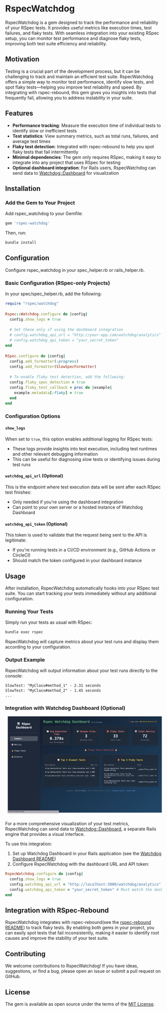 # RspecWatchdog

RspecWatchdog is a gem designed to track the performance and reliability of your RSpec tests. It provides useful metrics like execution times, test failures, and flaky tests. With seamless integration into your existing RSpec setup, you can monitor test performance and diagnose flaky tests, improving both test suite efficiency and reliability.

## Motivation

Testing is a crucial part of the development process, but it can be challenging to track and maintain an efficient test suite. RspecWatchdog offers a simple way to monitor test performance, identify slow tests, and spot flaky tests—helping you improve test reliability and speed. By integrating with rspec-rebound, this gem gives you insights into tests that frequently fail, allowing you to address instability in your suite.

## Features

- **Performance tracking**: Measure the execution time of individual tests to identify slow or inefficient tests
- **Test statistics**: View summary metrics, such as total runs, failures, and average test times
- **Flaky test detection**: Integrated with rspec-rebound to help you spot flaky tests that fail intermittently
- **Minimal dependencies**: The gem only requires RSpec, making it easy to integrate into any project that uses RSpec for testing
- **Optional dashboard integration**: For Rails users, RspecWatchdog can send data to [Watchdog::Dashboard](https://github.com/windmotion-io/watchdog-dashboard) for visualization

## Installation

### Add the Gem to Your Project

Add rspec_watchdog to your Gemfile:

```ruby
gem 'rspec-watchdog'
```

Then, run:

```bash
bundle install
```

## Configuration

Configure rspec_watchdog in your spec_helper.rb or rails_helper.rb.

### Basic Configuration (RSpec-only Projects)

In your spec/spec_helper.rb, add the following:

```ruby
require "rspec/watchdog"

Rspec::Watchdog.configure do |config|
  config.show_logs = true

  # Set these only if using the dashboard integration
  # config.watchdog_api_url = "http://your-app.com/watchdog/analytics"
  # config.watchdog_api_token = "your_secret_token"
end

RSpec.configure do |config|
  config.add_formatter(:progress)
  config.add_formatter(SlowSpecFormatter)

  # To enable flaky test detection, add the following:
  config.flaky_spec_detection = true
  config.flaky_test_callback = proc do |example|
    example.metadata[:flaky] = true
  end
end
```

### Configuration Options

#### `show_logs`

When set to `true`, this option enables additional logging for RSpec tests:

- These logs provide insights into test execution, including test runtimes and other relevant debugging information
- This can be useful for diagnosing slow tests or identifying issues during test runs

#### `watchdog_api_url` (Optional)

This is the endpoint where test execution data will be sent after each RSpec test finishes:

- Only needed if you're using the dashboard integration
- Can point to your own server or a hosted instance of Watchdog Dashboard

#### `watchdog_api_token` (Optional)

This token is used to validate that the request being sent to the API is legitimate:

- If you're running tests in a CI/CD environment (e.g., GitHub Actions or CircleCI)
- Should match the token configured in your dashboard instance

## Usage

After installation, RspecWatchdog automatically hooks into your RSpec test suite. You can start tracking your tests immediately without any additional configuration.

### Running Your Tests

Simply run your tests as usual with RSpec:

```bash
bundle exec rspec
```

RspecWatchdog will capture metrics about your test runs and display them according to your configuration.

### Output Example

RspecWatchdog will output information about your test runs directly to the console:

```
SlowTest: "MyClass#method_1" - 2.31 seconds
SlowTest: "MyClass#method_2" - 1.45 seconds
...
```

### Integration with Watchdog Dashboard (Optional)

![Watchdog Dashboard](dashboard_1.png "Watchdog Dashboard")

For a more comprehensive visualization of your test metrics, RspecWatchdog can send data to [Watchdog::Dashboard](https://github.com/windmotion-io/watchdog-dashboard), a separate Rails engine that provides a visual interface.

To use this integration:

1. Set up Watchdog Dashboard in your Rails application (see the [Watchdog Dashboard README](https://github.com/windmotion-io/watchdog-dashboard))
2. Configure RspecWatchdog with the dashboard URL and API token:

```ruby
RspecWatchdog.configure do |config|
  config.show_logs = true
  config.watchdog_api_url = "http://localhost:3000/watchdog/analytics"
  config.watchdog_api_token = "your_secret_token" # Must match the dashboard token
end
```

## Integration with RSpec-Rebound

RspecWatchdog integrates with rspec-rebound(see the [rspec-rebound README](https://github.com/windmotion-io/rspec-rebound)) to track flaky tests. By enabling both gems in your project, you can easily spot tests that fail inconsistently, making it easier to identify root causes and improve the stability of your test suite.

## Contributing

We welcome contributions to RspecWatchdog! If you have ideas, suggestions, or find a bug, please open an issue or submit a pull request on GitHub.

## License

The gem is available as open source under the terms of the [MIT License](https://opensource.org/licenses/MIT).
